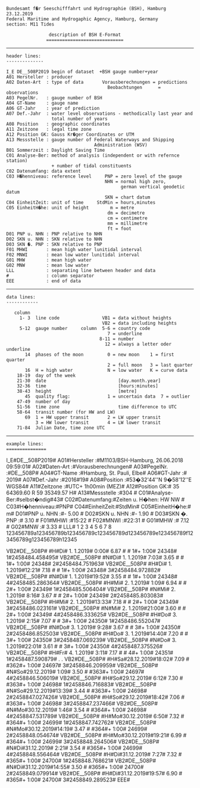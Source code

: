     Bundesamt f�r Seeschifffahrt und Hydrographie (BSH), Hamburg      23.12.2019
    Federal Maritime and Hydrogaphic Agency, Hamburg, Germany
    section: M11 Tides

                    description of BSH E-Format
                   =============================

********************************************************************************

    header lines:
    --------------

    I_E DE__508P2019 begin of dataset  +BSH gauge number+year
    A01 Hersteller : producer
    A02 Daten-Art  : type of data       Vorausberechnungen = predictions
                                          Beobachtungen      = observations
    A03 PegelNr.   : gauge number of BSH
    A04 GT-Name    : gauge name
    A06 GT-Jahr    : year of prediction
    A07 Def.-Jahr  : water level observations - methodically last year and
                     total number of years
    A08 Position   : geographic coordinates
    A11 Zeitzone   : legal time zone
    A12 Position GK: Gauss Kr�ger Coordinates or UTM
    A13 Messstelle : gauge number of Federal Waterways and Shipping
                                     Administration (WSV)
    B01 Sommerzeit : Daylight Saving Time
    C01 Analyse-Ber: method of analysis (independent or with refernce station)
                     + number of tidal constituents
    C02 Datenumfang: data extent
    C03 H�henniveau: reference level     PNP = zero level of the gauge
                                         NHN = normal high zero,
                                               german vertical geodetic datum
                                         SKN = chart datum
    C04 EinheitZeit: unit of time     StdMin = hours,minutes
    C05 EinheitH�he: unit of height        m = metre
                                          dm = decimetre
                                          cm = centimetre
                                          mm = millimetre
                                          ft = foot
    D01 PNP u. NHN : PNP relative to NHN
    D02 SKN u. NHN : SKN relative to NHN
    D03 SKN �. PNP : SKN relative to PNP
    F01 MHWI       : mean high water lunitidal interval
    F02 MNWI       : mean low water lunitidal interval
    G01 MHW        : mean high water
    G02 MNW        : mean low water
    LLL            : separating line between header and data
    #              : column separator
    EEE            : end of data

********************************************************************************

    data lines:
    ------------

       column
         1- 3  line code                VB1 = data without heights
                                        VB2 = data including heights
         5-12  gauge number     column  5-6 = country code
                                          7 = underline
                                       8-11 = number
                                         12 = always a letter oder underline
           14  phases of the moon         0 = new moon    1 = first quarter
                                          2 = full moon   3 = last quarter
           16  H = high water             N = low water   K = curve data
        18-19  day of the week
        21-30  date                           [day.month.year]
        32-36  time                           [hours:minutes]
        38-43  height                         [metre]
           45  quality flag:              1 = uncertain data  7 = outlier
        47-49  number of day
        51-56  time zone                      time difference to UTC
        58-64  transit number (for HW and LW)
           69  1 = HW upper transit       2 = LW upper transit
               3 = HW lower transit       4 = LW lower transit
        71-84  Julian Date, time zone UTC

********************************************************************************

    example lines:
    ===============

I_E#DE__508P2019#
A01#Hersteller :#M1103/BSH-Hamburg, 26.06.2018  09:59:01#
A02#Daten-Art  :#Vorausberechnungen#
A03#PegelNr.   :#DE__508P#
A04#GT-Name    :#Hamburg, St. Pauli, Elbe#
A06#GT-Jahr    :#      2019#
A07#Def.-Jahr  :#2016#19#
A08#Position   :#53�32'44''N   9�58'12''E WGS84#
A11#Zeitzone   :#UTC+ 1h00min (MEZ)#
A12#Position GK:# 35 64369.60 R  59 35349.57 H#
A13#Messstelle :#304     #
C01#Analyse-Ber:#selbst�ndig#43#
C02#Datenumfang:#Zeiten u. H�hen: HW NW      #
C03#H�henniveau:#PNP#
C04#EinheitZeit:#StdMin#
C05#EinheitH�he:# m#
D01#PNP u. NHN :#- 5.00 #
D02#SKN u. NHN :#- 1.90 #
D03#SKN �. PNP :#  3.10 #
F01#MHWI       :#15:22   #
F02#MNWI       :#22:31   #
G01#MHW        :#  7.12 #
G02#MNW        :#  3.33 #
LLL#
         1         2         3         4         5         6         7         8
123456789a123456789b123456789c123456789d123456789e123456789f123456789g123456789h12345

VB2#DE__508P# #H#Di# 1. 1.2019# 0:00# 6.87 # #  1#+ 1:00#  24348#   1#2458484.458495#
VB2#DE__508P# #N#Di# 1. 1.2019# 7:03# 3.65 # #  1#+ 1:00#  24348#   2#2458484.751963#
VB2#DE__508P# #H#Di# 1. 1.2019#12:21# 7.18 # #  1#+ 1:00#  24348#   3#2458484.972882#
VB2#DE__508P# #N#Di# 1. 1.2019#19:52# 3.55 # #  1#+ 1:00#  24348#   4#2458485.286364#
VB2#DE__508P# #H#Mi# 2. 1.2019# 1:09# 6.94 # #  2#+ 1:00#  24349#   1#2458485.506404#
VB2#DE__508P# #N#Mi# 2. 1.2019# 8:16# 3.67 # #  2#+ 1:00#  24349#   2#2458485.803083#
VB2#DE__508P# #H#Mi# 2. 1.2019#13:33# 7.18 # #  2#+ 1:00#  24349#   3#2458486.023161#
VB2#DE__508P# #N#Mi# 2. 1.2019#21:00# 3.60 # #  2#+ 1:00#  24349#   4#2458486.333625#
VB2#DE__508P# #H#Do# 3. 1.2019# 2:15# 7.07 # #  3#+ 1:00#  24350#   1#2458486.552047#
VB2#DE__508P# #N#Do# 3. 1.2019# 9:28# 3.67 # #  3#+ 1:00#  24350#   2#2458486.852503#
VB2#DE__508P# #H#Do# 3. 1.2019#14:40# 7.20 # #  3#+ 1:00#  24350#   3#2458487.069239#
VB2#DE__508P# #N#Do# 3. 1.2019#22:01# 3.61 # #  3#+ 1:00#  24350#   4#2458487.375526#
VB2#DE__508P# #H#Fr# 4. 1.2019# 3:11# 7.17 # #  4#+ 1:00#  24351#   1#2458487.590879#
.
.
VB2#DE__508P# #H#Sa#28.12.2019#18:02# 7.09 # #362#+ 1:00#  24697#   3#2458846.209959#
VB2#DE__508P# #N#So#29.12.2019# 1:09# 3.50 # #363#+ 1:00#  24697#   4#2458846.506019#
VB2#DE__508P# #H#So#29.12.2019# 6:12# 7.30 # #363#+ 1:00#  24698#   1#2458846.716883#
VB2#DE__508P# #N#So#29.12.2019#13:39# 3.44 # #363#+ 1:00#  24698#   2#2458847.027426#
VB2#DE__508P# #H#So#29.12.2019#18:42# 7.06 # #363#+ 1:00#  24698#   3#2458847.237466#
VB2#DE__508P# #N#Mo#30.12.2019# 1:46# 3.54 # #364#+ 1:00#  24698#   4#2458847.531789#
VB2#DE__508P# #H#Mo#30.12.2019# 6:50# 7.32 # #364#+ 1:00#  24699#   1#2458847.742762#
VB2#DE__508P# #N#Mo#30.12.2019#14:19# 3.47 # #364#+ 1:00#  24699#   2#2458848.054674#
VB2#DE__508P# #H#Mo#30.12.2019#19:21# 6.99 # #364#+ 1:00#  24699#   3#2458848.264506#
VB2#DE__508P# #N#Di#31.12.2019# 2:21# 3.54 # #365#+ 1:00#  24699#   4#2458848.556464#
VB2#DE__508P# #H#Di#31.12.2019# 7:27# 7.32 # #365#+ 1:00#  24700#   1#2458848.768621#
VB2#DE__508P# #N#Di#31.12.2019#14:55# 3.50 # #365#+ 1:00#  24700#   2#2458849.079914#
VB2#DE__508P# #H#Di#31.12.2019#19:57# 6.90 # #365#+ 1:00#  24700#   3#2458849.289523#
EEE#
